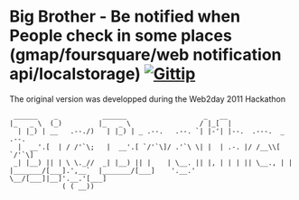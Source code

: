 # Big Brother - Be notified when People check in some places (gmap/foursquare/web notification api/localstorage) [![Gittip](http://badgr.co/gittip/fgribreau.png)](https://www.gittip.com/fgribreau/)

The original version was developped during the Web2day 2011 Hackathon

	 ______    _           ______                   _   __                     
	|_   _ \  (_)         |_   _ \                 / |_[  |                    
	  | |_) | __   .--./)   | |_) | _ .--.   .--. `| |-'| |--.  .---.  _ .--.  
	  |  __'.[  | / /'`\;   |  __'.[ `/'`\]/ .'`\ \| |  | .-. |/ /__\\[ `/'`\] 
	 _| |__) || | \ \._//  _| |__) || |    | \__. || |, | | | || \__., | |     
	|_______/[___].',__`  |_______/[___]    '.__.' \__/[___]|__]'.__.'[___]    
	             ( ( __))
